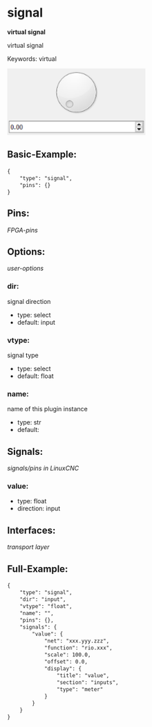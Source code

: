# signal
**virtual signal**

virtual signal

Keywords: virtual


![image.png](image.png)

## Basic-Example:
```
{
    "type": "signal",
    "pins": {}
}
```

## Pins:
*FPGA-pins*


## Options:
*user-options*
### dir:
signal direction

 * type: select
 * default: input

### vtype:
signal type

 * type: select
 * default: float

### name:
name of this plugin instance

 * type: str
 * default: 


## Signals:
*signals/pins in LinuxCNC*
### value:

 * type: float
 * direction: input


## Interfaces:
*transport layer*


## Full-Example:
```
{
    "type": "signal",
    "dir": "input",
    "vtype": "float",
    "name": "",
    "pins": {},
    "signals": {
        "value": {
            "net": "xxx.yyy.zzz",
            "function": "rio.xxx",
            "scale": 100.0,
            "offset": 0.0,
            "display": {
                "title": "value",
                "section": "inputs",
                "type": "meter"
            }
        }
    }
}
```
